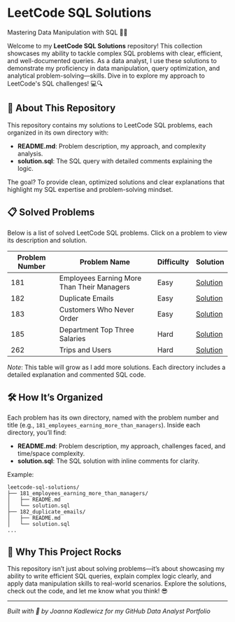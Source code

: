 # LeetCode SQL Solutions
Mastering Data Manipulation with SQL 🧙‍♂️

Welcome to my **LeetCode SQL Solutions** repository! This collection showcases my ability to tackle complex SQL problems with clear, efficient, and well-documented queries. As a data analyst, I use these solutions to demonstrate my proficiency in data manipulation, query optimization, and analytical problem-solving—skills. Dive in to explore my approach to LeetCode's SQL challenges! 💻🔍

## 🌟 About This Repository
This repository contains my solutions to LeetCode SQL problems, each organized in its own directory with:
- **README.md**: Problem description, my approach, and complexity analysis.
- **solution.sql**: The SQL query with detailed comments explaining the logic.

The goal? To provide clean, optimized solutions and clear explanations that highlight my SQL expertise and problem-solving mindset.

## 📋 Solved Problems
Below is a list of solved LeetCode SQL problems. Click on a problem to view its description and solution.

| Problem Number | Problem Name | Difficulty | Solution |
|----------------|--------------|------------|----------|
| 181 | Employees Earning More Than Their Managers | Easy | [Solution](181_employees_earning_more_than_managers/) |
| 182 | Duplicate Emails | Easy | [Solution](182_duplicate_emails/) |
| 183 | Customers Who Never Order | Easy | [Solution](183_customers_who_never_order/) |
| 185 | Department Top Three Salaries | Hard | [Solution](185_department_top_three_salaries/) |
| 262 | Trips and Users | Hard | [Solution](262_trips_and_users/) |

*Note*: This table will grow as I add more solutions. Each directory includes a detailed explanation and commented SQL code.

## 🛠️ How It’s Organized
Each problem has its own directory, named with the problem number and title (e.g., `181_employees_earning_more_than_managers`). Inside each directory, you’ll find:
- **README.md**: Problem description, my approach, challenges faced, and time/space complexity.
- **solution.sql**: The SQL solution with inline comments for clarity.

Example:
```
leetcode-sql-solutions/
├── 181_employees_earning_more_than_managers/
│   ├── README.md
│   └── solution.sql
├── 182_duplicate_emails/
│   ├── README.md
│   └── solution.sql
...
```

## 🚀 Why This Project Rocks
This repository isn’t just about solving problems—it’s about showcasing my ability to write efficient SQL queries, explain complex logic clearly, and apply data manipulation skills to real-world scenarios.
Explore the solutions, check out the code, and let me know what you think! 😎

---

*Built with 💪 by Joanna Kadlewicz for my GitHub Data Analyst Portfolio*
